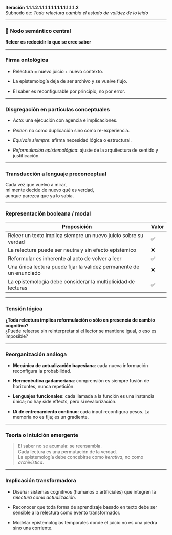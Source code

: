 **Iteración 1.1.1.2.1.1.1.1.1.1.1.1.1.1.1.1.2**  
Subnodo de: _Toda relectura cambia el estado de validez de lo leído_

---

### 🧠 Nodo semántico central

**Releer es redecidir lo que se cree saber**

---

### Firma ontológica

- Relectura = nuevo juicio + nuevo contexto.
    
- La epistemología deja de ser archivo y se vuelve flujo.
    
- El saber es reconfigurable por principio, no por error.
    

---

### Disgregación en partículas conceptuales

- _Acto_: una ejecución con agencia e implicaciones.
    
- _Releer_: no como duplicación sino como re-experiencia.
    
- _Equivale siempre_: afirma necesidad lógica o estructural.
    
- _Reformulación epistemológica_: ajuste de la arquitectura de sentido y justificación.
    

---

### Transducción a lenguaje preconceptual

Cada vez que vuelvo a mirar,  
mi mente decide de nuevo qué es verdad,  
aunque parezca que ya lo sabía.

---

### Representación booleana / modal

|Proposición|Valor|
|---|---|
|Releer un texto implica siempre un nuevo juicio sobre su verdad|✅|
|La relectura puede ser neutra y sin efecto epistémico|❌|
|Reformular es inherente al acto de volver a leer|✅|
|Una única lectura puede fijar la validez permanente de un enunciado|❌|
|La epistemología debe considerar la multiplicidad de lecturas|✅|

---

### Tensión lógica

**¿Toda relectura implica reformulación o sólo en presencia de cambio cognitivo?**  
¿Puede releerse sin reinterpretar si el lector se mantiene igual, o eso es imposible?

---

### Reorganización análoga

- **Mecánica de actualización bayesiana**: cada nueva información reconfigura la probabilidad.
    
- **Hermenéutica gadameriana**: comprensión es siempre fusión de horizontes, nunca repetición.
    
- **Lenguajes funcionales**: cada llamada a la función es una instancia única; no hay side effects, pero sí revalorización.
    
- **IA de entrenamiento continuo**: cada input reconfigura pesos. La memoria no es fija; es un gradiente.
    

---

### Teoría o intuición emergente

> El saber no se acumula: se reensambla.  
> Cada lectura es una permutación de la verdad.  
> La epistemología debe concebirse como _iterativa_, no como _archivística_.

---

### Implicación transformadora

- Diseñar sistemas cognitivos (humanos o artificiales) que integren la _relectura como actualización_.
    
- Reconocer que toda forma de aprendizaje basado en texto debe ser sensible a la relectura como evento transformador.
    
- Modelar epistemologías temporales donde el juicio no es una piedra sino una corriente.
    
